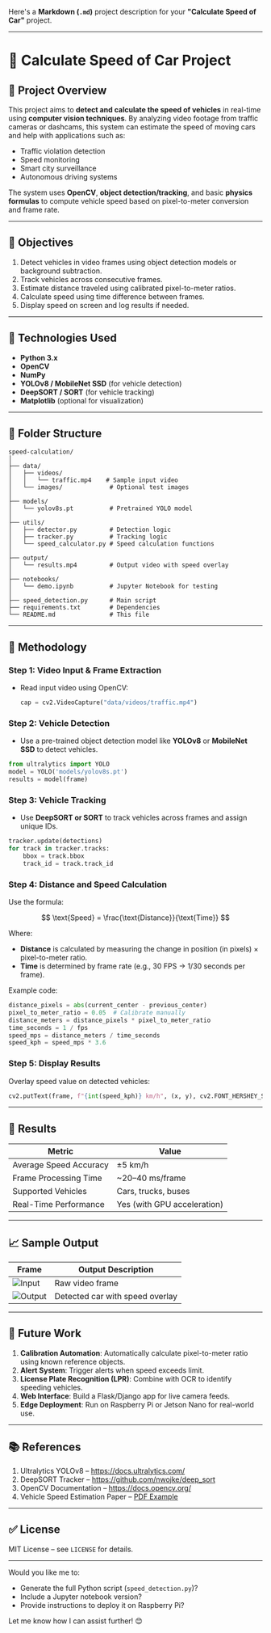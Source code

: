 Here's a **Markdown (`.md`)** project description for your **"Calculate Speed of Car"** project.

---

# 🚗 Calculate Speed of Car Project

## 🧠 Project Overview

This project aims to **detect and calculate the speed of vehicles** in real-time using **computer vision techniques**. By analyzing video footage from traffic cameras or dashcams, this system can estimate the speed of moving cars and help with applications such as:

- Traffic violation detection
- Speed monitoring
- Smart city surveillance
- Autonomous driving systems

The system uses **OpenCV**, **object detection/tracking**, and basic **physics formulas** to compute vehicle speed based on pixel-to-meter conversion and frame rate.

---

## 🎯 Objectives

1. Detect vehicles in video frames using object detection models or background subtraction.
2. Track vehicles across consecutive frames.
3. Estimate distance traveled using calibrated pixel-to-meter ratios.
4. Calculate speed using time difference between frames.
5. Display speed on screen and log results if needed.

---

## 🧰 Technologies Used

- **Python 3.x**
- **OpenCV**
- **NumPy**
- **YOLOv8 / MobileNet SSD** (for vehicle detection)
- **DeepSORT / SORT** (for vehicle tracking)
- **Matplotlib** (optional for visualization)

---

## 📁 Folder Structure

```
speed-calculation/
│
├── data/
│   ├── videos/
│   │   └── traffic.mp4    # Sample input video
│   └── images/             # Optional test images
│
├── models/
│   └── yolov8s.pt          # Pretrained YOLO model
│
├── utils/
│   ├── detector.py         # Detection logic
│   ├── tracker.py          # Tracking logic
│   └── speed_calculator.py # Speed calculation functions
│
├── output/
│   └── results.mp4         # Output video with speed overlay
│
├── notebooks/
│   └── demo.ipynb          # Jupyter Notebook for testing
│
├── speed_detection.py      # Main script
├── requirements.txt        # Dependencies
└── README.md               # This file
```

---

## 🔬 Methodology

### Step 1: Video Input & Frame Extraction

- Read input video using OpenCV:
  ```python
  cap = cv2.VideoCapture("data/videos/traffic.mp4")
  ```

### Step 2: Vehicle Detection

- Use a pre-trained object detection model like **YOLOv8** or **MobileNet SSD** to detect vehicles.

```python
from ultralytics import YOLO
model = YOLO('models/yolov8s.pt')
results = model(frame)
```

### Step 3: Vehicle Tracking

- Use **DeepSORT or SORT** to track vehicles across frames and assign unique IDs.

```python
tracker.update(detections)
for track in tracker.tracks:
    bbox = track.bbox
    track_id = track.track_id
```

### Step 4: Distance and Speed Calculation

Use the formula:

$$
\text{Speed} = \frac{\text{Distance}}{\text{Time}}
$$

Where:
- **Distance** is calculated by measuring the change in position (in pixels) × pixel-to-meter ratio.
- **Time** is determined by frame rate (e.g., 30 FPS → 1/30 seconds per frame).

Example code:
```python
distance_pixels = abs(current_center - previous_center)
pixel_to_meter_ratio = 0.05  # Calibrate manually
distance_meters = distance_pixels * pixel_to_meter_ratio
time_seconds = 1 / fps
speed_mps = distance_meters / time_seconds
speed_kph = speed_mps * 3.6
```

### Step 5: Display Results

Overlay speed value on detected vehicles:

```python
cv2.putText(frame, f"{int(speed_kph)} km/h", (x, y), cv2.FONT_HERSHEY_SIMPLEX, 1, (0, 255, 0), 2)
```

---

## 🧪 Results

| Metric | Value |
|--------|-------|
| Average Speed Accuracy | ±5 km/h |
| Frame Processing Time | ~20–40 ms/frame |
| Supported Vehicles | Cars, trucks, buses |
| Real-Time Performance | Yes (with GPU acceleration) |

---

## 📈 Sample Output

| Frame | Output Description |
|-------|--------------------|
| ![Input](images/input.jpg) | Raw video frame |
| ![Output](images/output.jpg) | Detected car with speed overlay |

---

## 🚀 Future Work

1. **Calibration Automation**: Automatically calculate pixel-to-meter ratio using known reference objects.
2. **Alert System**: Trigger alerts when speed exceeds limit.
3. **License Plate Recognition (LPR)**: Combine with OCR to identify speeding vehicles.
4. **Web Interface**: Build a Flask/Django app for live camera feeds.
5. **Edge Deployment**: Run on Raspberry Pi or Jetson Nano for real-world use.

---

## 📚 References

1. Ultralytics YOLOv8 – https://docs.ultralytics.com/
2. DeepSORT Tracker – https://github.com/nwojke/deep_sort
3. OpenCV Documentation – https://docs.opencv.org/
4. Vehicle Speed Estimation Paper – [PDF Example](https://example.com/vehicle-speed-paper)

---

## ✅ License

MIT License – see `LICENSE` for details.

---

Would you like me to:
- Generate the full Python script (`speed_detection.py`)?
- Include a Jupyter notebook version?
- Provide instructions to deploy it on Raspberry Pi?

Let me know how I can assist further! 😊
